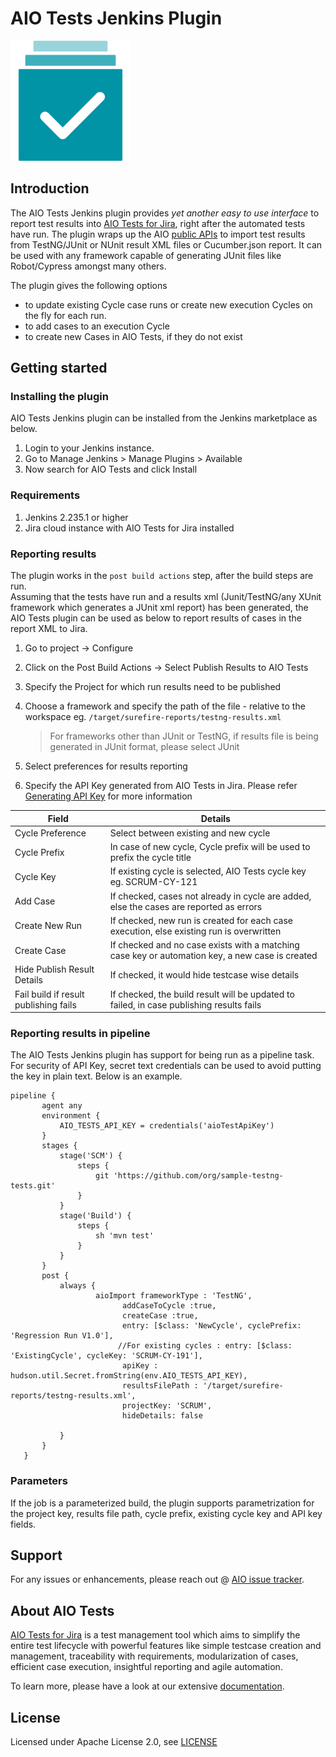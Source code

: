 # AIO Tests Jenkins Plugin

<img src="images/ic-app-icon.svg" width="192">

## Introduction

The AIO Tests Jenkins plugin provides _yet another easy to use interface_ to report test results 
into [AIO Tests for Jira](https://marketplace.atlassian.com/apps/1222843/aio-tests-for-jira?hosting=cloud&tab=overview), right after the automated tests have run.  The plugin wraps up the AIO [public APIs](https://tcms.aioreports.com/aiotcms-static/api-docs/) to 
import test results from TestNG/JUnit or NUnit result XML files or Cucumber.json report.   It can be used with any framework capable of generating JUnit files
like Robot/Cypress amongst many others. 

The plugin gives the following options 
- to update existing Cycle case runs or create new execution Cycles on the fly for each run.  
- to add cases to an execution Cycle 
- to create new Cases in AIO Tests, if they do not exist


## Getting started

### Installing the plugin

AIO Tests Jenkins plugin can be installed from the Jenkins marketplace as below.

1. Login to your Jenkins instance.
2. Go to Manage Jenkins > Manage Plugins > Available
3. Now search for AIO Tests and click Install

### Requirements
1. Jenkins 2.235.1 or higher
2. Jira cloud instance with AIO Tests for Jira installed 

### Reporting results

The plugin works in the `post build actions` step, after the build steps are run.  
Assuming that the tests have run and a results xml (Junit/TestNG/any XUnit framework which generates a JUnit xml report)
has been generated, the AIO Tests plugin can be used as below to report results of cases in the report XML to Jira.

1. Go to project -> Configure
2. Click on the Post Build Actions -> Select Publish Results to AIO Tests
3. Specify the Project for which run results need to be published
4. Choose a framework and specify the path of the file - relative to the workspace eg. ```/target/surefire-reports/testng-results.xml```

      >For frameworks other than JUnit or TestNG, if results file is being generated in JUnit format, please select JUnit
5. Select preferences for results reporting
6. Specify the API Key generated from AIO Tests in Jira.  Please refer [Generating API Key](https://aioreports.atlassian.net/wiki/spaces/ATDoc/pages/484048912/Access+Token)
for more information

| Field                                 | Details                                                                                         |
|---------------------------------------|-------------------------------------------------------------------------------------------------|
| Cycle Preference                      | Select between existing and new cycle                                                           |
| Cycle Prefix                          | In case of new cycle, Cycle prefix will be used to prefix the cycle title                       |
| Cycle Key                             | If existing cycle is selected, AIO Tests cycle key eg. SCRUM-CY-121                             |
| Add Case                              | If checked, cases not already in cycle are added, else the cases are reported as errors         |
| Create New Run                        | If checked, new run is created for each case execution, else existing run is overwritten        |
| Create Case                           | If checked and no case exists with a matching case key or automation key, a new case is created |
| Hide Publish Result Details           | If checked, it would hide testcase wise details                                                 |
| Fail build if result publishing fails | If checked, the build result will be updated to failed, in case publishing results fails        |

### Reporting results in pipeline

The AIO Tests Jenkins plugin has support for being run as a pipeline task.  
For security of API Key, secret text credentials can be used to avoid putting the key in plain text.
Below is an example.

```
pipeline {
       agent any
       environment {
           AIO_TESTS_API_KEY = credentials('aioTestApiKey')
       }
       stages {
           stage('SCM') {
               steps {
                   git 'https://github.com/org/sample-testng-tests.git'                       
               }
           }
           stage('Build') {
               steps {
                   sh 'mvn test'
               }
           }
       }
       post {
           always {
                   aioImport frameworkType : 'TestNG',
                         addCaseToCycle :true,
                         createCase :true,
                         entry: [$class: 'NewCycle', cyclePrefix: 'Regression Run V1.0'],
                        //For existing cycles : entry: [$class: 'ExistingCycle', cycleKey: 'SCRUM-CY-191'],
                         apiKey : hudson.util.Secret.fromString(env.AIO_TESTS_API_KEY),
                         resultsFilePath : '/target/surefire-reports/testng-results.xml',
                         projectKey: 'SCRUM',
                         hideDetails: false
               
           }
       }
   }
```

### Parameters
If the job is a parameterized build, the plugin supports parametrization for the project key, results file path, cycle prefix,
existing cycle key and API key fields. 


## Support

For any issues or enhancements, please reach out @ [AIO issue tracker](https://aioreports.atlassian.net/servicedesk/customer/portal/10/group/19/create/83).


## About AIO Tests

[AIO Tests for Jira](https://marketplace.atlassian.com/apps/1222843/aio-tests-for-jira?hosting=cloud&tab=overview) is a test management tool which aims to simplify the entire test lifecycle with powerful features 
like simple testcase creation and management, traceability with requirements, modularization of cases, efficient case execution,
insightful reporting and agile automation.  

To learn more, please have a look at our extensive [documentation](https://aioreports.atlassian.net/wiki/spaces/ATDoc/overview).  

## License

Licensed under Apache License 2.0, see [LICENSE](LICENSE.md)
